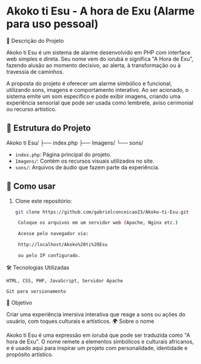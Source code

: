# Akoko ti Esu - A hora de Exu (Alarme para uso pessoal)

🧠 Descrição do Projeto

Akoko ti Esu é um sistema de alarme desenvolvido em PHP com interface web simples e direta. Seu nome vem do iorubá e significa "A Hora de Exu", fazendo alusão ao momento decisivo, ao alerta, à transformação ou à travessia de caminhos.

A proposta do projeto é oferecer um alarme simbólico e funcional, utilizando sons, imagens e comportamento interativo. Ao ser acionado, o sistema emite um som específico e pode exibir imagens, criando uma experiência sensorial que pode ser usada como lembrete, aviso cerimonial ou recurso artístico.
## 📁 Estrutura do Projeto

Akoko ti Esu/
├── index.php
├── Imagens/
└── sons/


- `index.php`: Página principal do projeto.
- `Imagens/`: Contém os recursos visuais utilizados no site.
- `sons/`: Arquivos de áudio que fazem parte da experiência.

## 🚀 Como usar

1. Clone este repositório:
   ```bash
   git clone https://github.com/gabrielconceicao23/Akoko-ti-Esu.git

    Coloque os arquivos em um servidor web (Apache, Nginx etc.)

    Acesse pelo navegador via:

    http://localhost/Akoko%20ti%20Esu

    ou pelo IP configurado.

🛠 Tecnologias Utilizadas

    HTML, CSS, PHP, JavaScript, Servidor Apache

    Git para versionamento

📌 Objetivo

Criar uma experiência imersiva interativa que reage a sons ou ações do usuário, com toques culturais e artísticos.
🌍 Sobre o nome

Akoko ti Esu é uma expressão em iorubá que pode ser traduzida como "A hora de Exu". O nome remete a elementos simbólicos e culturais africanos, e é usado aqui para inspirar um projeto com personalidade, identidade e propósito artístico.

